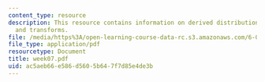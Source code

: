 ```yaml
---
content_type: resource
description: This resource contains information on derived distributions, convolution,
  and transforms.
file: /media/https%3A/open-learning-course-data-rc.s3.amazonaws.com/6-041-probabilistic-systems-analysis-and-applied-probability-spring-2006/ac5aeb66e586d5605b647f7d85e4de3b_week07.pdf
file_type: application/pdf
resourcetype: Document
title: week07.pdf
uid: ac5aeb66-e586-d560-5b64-7f7d85e4de3b
---
```

